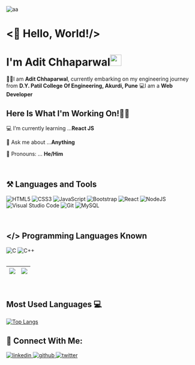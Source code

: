 ![aa](https://user-images.githubusercontent.com/69143883/126424196-00d58674-1ef9-4d3e-9b29-da7e23f3cac1.gif)
# <👋 Hello, World!/><br>
# I'm Adit Chhaparwal<img src="https://raw.githubusercontent.com/MartinHeinz/MartinHeinz/master/wave.gif" width="30px"> 
👨‍🎓I am <b>Adit Chhaparwal</b>, currently embarking on my engineering journey from <b>D.Y. Patil College Of Engineering, Akurdi, Pune</b>
💻I am a <b>Web Developer</b> <br>



## Here Is What I'm Working On!👨‍💻

  💻 I’m currently learning ...<strong>React JS</strong>

  🤔 Ask me about ...<strong>Anything</strong>
  
  👦 Pronouns: ... <strong>He/Him</strong>
    
 
 <br>
  
  ## ⚒ Languages and Tools
   <img alt="HTML5" src="https://img.shields.io/badge/html5-f46f36.svg?style=for-the-badge&logo=html5&logoColor=white"/>  <img alt="CSS3" src="https://img.shields.io/badge/css3-f46f36.svg?style=for-the-badge&logo=css3&logoColor=white"/>  <img alt="JavaScript" src="https://img.shields.io/badge/javascript-f46f36.svg?style=for-the-badge&logo=javascript&logoColor=white"/> <img alt="Bootstrap" src="https://img.shields.io/badge/bootstrap-f46f36.svg?style=for-the-badge&logo=bootstrap&logoColor=white"/> <img alt="React" src="https://img.shields.io/badge/react-f46f36.svg?style=for-the-badge&logo=react&logoColor=white"/>  <img alt="NodeJS" src="https://img.shields.io/badge/node.js-f46f36.svg?style=for-the-badge&logo=node-dot-js&logoColor=white"/>   <img alt="Visual Studio Code" src="https://img.shields.io/badge/VisualStudioCode-f46f36.svg?style=for-the-badge&logo=visual-studio-code&logoColor=white"/> <img alt="Git" src="https://img.shields.io/badge/git-f46f36.svg?style=for-the-badge&logo=git&logoColor=white"/>  <img alt="MySQL" src="https://img.shields.io/badge/mysql-f46f36.svg?style=for-the-badge&logo=mysql&logoColor=white"/> 
  
<br>
  
 ## </> Programming Languages Known

 <img alt="C" src="https://img.shields.io/badge/c-f46f36.svg?style=for-the-badge&logo=c&logoColor=white"/> <img alt="C++" src="https://img.shields.io/badge/c++-f46f36.svg?style=for-the-badge&logo=c%2B%2B&logoColor=white"/>
 <br><br>
 
|<img src="https://github-readme-stats.vercel.app/api?username=aditchhaparwal&&show_icons=true&theme=great-gatsby&count_private=true&include_all_commits=true"/>|<img src="https://github-readme-streak-stats.herokuapp.com/?user=aditchhaparwal&theme=great-gatsby"/>|
|---|---|
 <br>
 
 ## Most Used Languages 💻

[![Top Langs](https://github-readme-stats.vercel.app/api/top-langs/?username=aditchhaparwal&layout=compact&theme=great-gatsby)](https://github.com/aditchhaparwal)<br>
 
## 🤝 Connect With Me:  
  
  <div align="left">
 <a href= "https://www.linkedin.com/in/adit-chhaparwal-52b609155/">
<img src=https://img.shields.io/badge/linkedin-f46f36.svg?&style=for-the-badge&logo=linkedin&logoColor=white alt=linkedin style="margin-bottom: 5px;" />
</a>
<a href="https://github.com/aditchhaparwal" target="_blank">
<img src=https://img.shields.io/badge/github-f46f36.svg?&style=for-the-badge&logo=github&logoColor=white alt=github style="margin-bottom: 5px;" />
</a>
<a href="https://twitter.com/adit_02_" target="_blank">
<img src=https://img.shields.io/badge/twitter-f46f36.svg?&style=for-the-badge&logo=twitter&logoColor=white alt=twitter style="margin-bottom: 5px;" />
</a>

  
</div>

